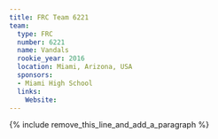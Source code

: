```yaml
---
title: FRC Team 6221
team:
  type: FRC
  number: 6221
  name: Vandals
  rookie_year: 2016
  location: Miami, Arizona, USA
  sponsors:
  - Miami High School
  links:
    Website:
---
```


{% include remove_this_line_and_add_a_paragraph %}